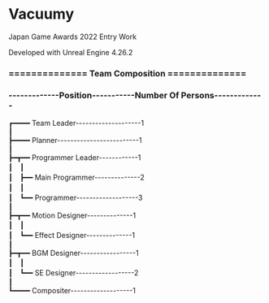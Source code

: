 # Vacuumy

Japan Game Awards 2022 Entry Work

Developed with Unreal Engine 4.26.2

### ============== Team Composition ==============

### -------------Position-----------Number Of Persons-------------
      
┏━━━━ Team Leader--------------------1<br>
┃<br>
┣━━━━ Planner-------------------------1<br>
┃<br>
┣━┳━━ Programmer Leader------------1<br>
┃　┃<br>
┃　┣━━ Main Programmer--------------2<br>
┃　┃<br>
┃　┗━━ Programmer-------------------3<br>
┃<br>
┣━┳━━ Motion Designer--------------1<br>
┃　┃<br>
┃　┗━━ Effect Designer--------------1<br>
┃<br>
┣━┳━━ BGM Designer-----------------1<br>
┃　┃<br>
┃　┗━━ SE Designer------------------2<br>
┃<br>
┗━━━━ Compositer-------------------1<br>

